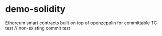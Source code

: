 # demo-solidity
Ethereum smart contracts built on top of openzepplin for committable TC test
// non-existing commit test
